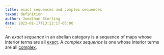 ```yaml
---
title: exact sequences and complex sequences
taxon: definition
author: Jonathan Sterling
date: 2023-01-17T13:22:17-05:00
---
```


An *exact sequence* in an abelian category is a sequence of maps whose interior terms are all [exact](jms-0002). A *complex sequence* is one whose interior terms are all [complex](jms-0002).
